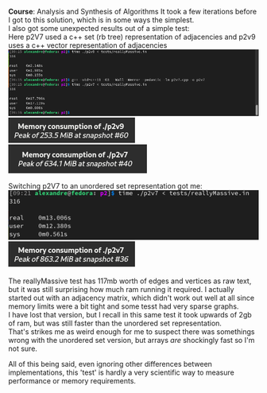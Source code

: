 **Course**: Analysis and Synthesis of Algorithms
It took a few iterations before I got to this solution, which is in some ways the simplest.\
I also got some unexpected results out of a simple test:\
Here p2V7 used a c++ set (rb tree) representation of adjacencies and p2v9 uses a c++ vector representation of adjacencies
![alt text](./images/a1.png)
![alt text](./images/b3.png)
![alt text](./images/a7.png)

Switching p2V7 to an unordered set representation got me:
![alt text](./images/b8.png)
![alt text](./images/b2.png)\
\
The reallyMassive test has 117mb worth of edges and vertices as raw text, but it was still surprising how much ram running it required.
I actually started out with an adjacency matrix, which didn't work out well at all since memory limits were a bit tight and some tesst had very sparse graphs.\
I have lost that version, but I recall in this same test it took upwards of 2gb of ram, but was still faster than the unordered set representation.\
That's strikes me as weird enough for me to suspect there was somethings wrong with the unordered set version, but arrays *are* shockingly fast so I'm not sure.

All of this being said, even ignoring other differences between implementations, this 'test' is hardly a very scientific way to measure performance or memory requirements.

